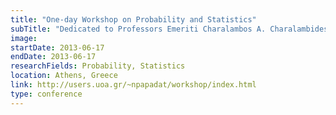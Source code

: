 ```yaml
---
title: "One-day Workshop on Probability and Statistics"
subTitle: "Dedicated to Professors Emeriti Charalambos A. Charalambides and Ourania Chryssafinou on their retirement."
image:
startDate: 2013-06-17
endDate: 2013-06-17
researchFields: Probability, Statistics
location: Athens, Greece
link: http://users.uoa.gr/~npapadat/workshop/index.html
type: conference
---
```

